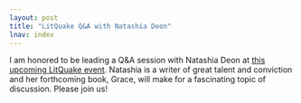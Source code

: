 ```yaml
---
layout: post
title: "LitQuake Q&A with Natashia Deon"
lnav: index
---
```


I am honored to be leading a Q&A session with Natashia Deon at <a href="http://www.litquake.org/events/epicenter-natashia-de%C3%B3n-conversation-kaitlin-solimine"> this upcoming LitQuake event</a>. Natashia is a writer of great talent and conviction and her forthcoming book, Grace, will make for a fascinating topic of discussion. Please join us!

